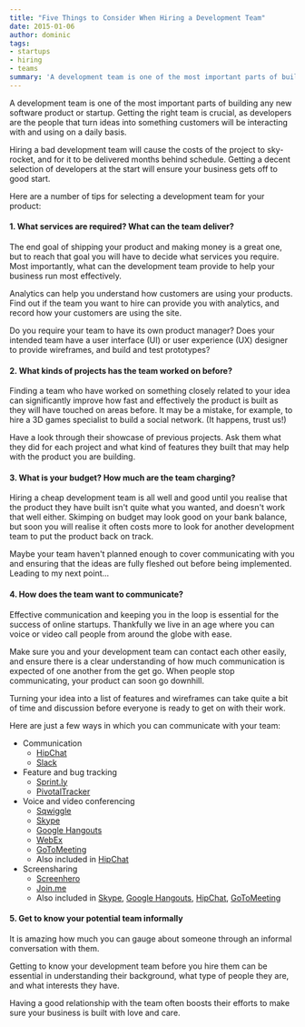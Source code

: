 ```yaml
---
title: "Five Things to Consider When Hiring a Development Team"
date: 2015-01-06
author: dominic
tags:
- startups
- hiring
- teams
summary: 'A development team is one of the most important parts of building any new software product or startup. Getting the right team is crucial.'
---
```


A development team is one of the most important parts of building any new software product or startup. Getting the right team is crucial, as developers are the people that turn ideas into something customers will be interacting with and using on a daily basis.

Hiring a bad development team will cause the costs of the project to sky-rocket, and for it to be delivered months behind schedule. Getting a decent selection of developers at the start will ensure your business gets off to good start.

Here are a number of tips for selecting a development team for your product:

#### 1. What services are required? What can the team deliver?

The end goal of shipping your product and making money is a great one, but to reach that goal you will have to decide what services you require. Most importantly, what can the development team provide to help your business run most effectively.

Analytics can help you understand how customers are using your products. Find out if the team you want to hire can provide you with analytics, and record how your customers are using the site.

Do you require your team to have its own product manager? Does your intended team have a user interface (UI) or user experience (UX) designer to provide wireframes, and build and test prototypes?

#### 2. What kinds of projects has the team worked on before?

Finding a team who have worked on something closely related to your idea can significantly improve how fast and effectively the product is built as they will have touched on areas before. It may be a mistake, for example, to hire a 3D games specialist to build a social network. (It happens, trust us!)

Have a look through their showcase of previous projects. Ask them what they did for each project and what kind of features they built that may help with the product you are building.

#### 3. What is your budget? How much are the team charging?

Hiring a cheap development team is all well and good until you realise that the product they have built isn't quite what you wanted, and doesn't work that well either. Skimping on budget may look good on your bank balance, but soon you will realise it often costs more to look for another development team to put the product back on track.

Maybe your team haven't planned enough to cover communicating with you and ensuring that the ideas are fully fleshed out before being implemented. Leading to my next point...

#### 4. How does the team want to communicate?

Effective communication and keeping you in the loop is essential for the success of online startups. Thankfully we live in an age where you can voice or video call people from around the globe with ease.

Make sure you and your development team can contact each other easily, and ensure there is a clear understanding of how much communication is expected of one another from the get go. When people stop communicating, your product can soon go downhill.

Turning your idea into a list of features and wireframes can take quite a bit of time and discussion before everyone is ready to get on with their work.

Here are just a few ways in which you can communicate with your team:

- Communication
  - [HipChat](https://www.hipchat.com/)
  - [Slack](https://slack.com/)
- Feature and bug tracking
  - [Sprint.ly](http://sprint.ly/)
  - [PivotalTracker](http://www.pivotaltracker.com/)
- Voice and video conferencing
  - [Sqwiggle](https://www.sqwiggle.com/)
  - [Skype](http://www.skype.com/)
  - [Google Hangouts](http://www.google.com/+/learnmore/hangouts/)
  - [WebEx](http://www.webex.com/)
  - [GoToMeeting](http://www.gotomeeting.com/online/enter)
  - Also included in [HipChat](https://www.hipchat.com/)
- Screensharing
  - [Screenhero](https://screenhero.com/)
  - [Join.me](https://www.join.me)
  - Also included in [Skype](http://www.skype.com/), [Google Hangouts](http://www.google.com/+/learnmore/hangouts/), [HipChat](https://www.hipchat.com/), [GoToMeeting](http://www.gotomeeting.com/online/enter)

#### 5. Get to know your potential team informally

It is amazing how much you can gauge about someone through an informal conversation with them.

Getting to know your development team before you hire them can be essential in understanding their background, what type of people they are, and what interests they have.

Having a good relationship with the team often boosts their efforts to make sure your business is built with love and care.
